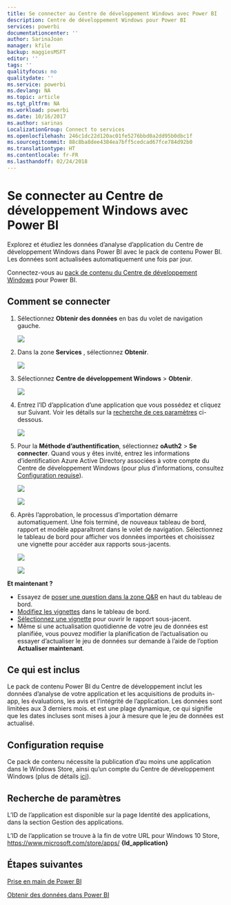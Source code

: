 ```yaml
---
title: Se connecter au Centre de développement Windows avec Power BI
description: Centre de développement Windows pour Power BI
services: powerbi
documentationcenter: ''
author: SarinaJoan
manager: kfile
backup: maggiesMSFT
editor: ''
tags: ''
qualityfocus: no
qualitydate: ''
ms.service: powerbi
ms.devlang: NA
ms.topic: article
ms.tgt_pltfrm: NA
ms.workload: powerbi
ms.date: 10/16/2017
ms.author: sarinas
LocalizationGroup: Connect to services
ms.openlocfilehash: 246c1dc22d120ac01fe5276bbd0a2dd95b0dbc1f
ms.sourcegitcommit: 88c8ba8dee4384ea7bff5cedcad67fce784d92b0
ms.translationtype: HT
ms.contentlocale: fr-FR
ms.lasthandoff: 02/24/2018
---
```

# <a name="connect-to-windows-dev-center-with-power-bi"></a>Se connecter au Centre de développement Windows avec Power BI
Explorez et étudiez les données d’analyse d’application du Centre de développement Windows dans Power BI avec le pack de contenu Power BI. Les données sont actualisées automatiquement une fois par jour.

Connectez-vous au [pack de contenu du Centre de développement Windows](https://app.powerbi.com/getdata/services/devcenter) pour Power BI.

## <a name="how-to-connect"></a>Comment se connecter
1. Sélectionnez **Obtenir des données** en bas du volet de navigation gauche.
   
   ![](media/service-connect-to-windows-dev-center/getdata.png)
2. Dans la zone **Services** , sélectionnez **Obtenir**.
   
   ![](media/service-connect-to-windows-dev-center/services.png)
3. Sélectionnez **Centre de développement Windows** \>  **Obtenir**.
   
   ![](media/service-connect-to-windows-dev-center/windowsdev.png)
4. Entrez l’ID d’application d’une application que vous possédez et cliquez sur Suivant. Voir les détails sur la [recherche de ces paramètres](#FindingParams) ci-dessous.
   
   ![](media/service-connect-to-windows-dev-center/params.png)
5. Pour la **Méthode d’authentification**, sélectionnez **oAuth2** \> **Se connecter**. Quand vous y êtes invité, entrez les informations d’identification Azure Active Directory associées à votre compte du Centre de développement Windows (pour plus d’informations, consultez [Configuration requise](#Requirements)).
   
    ![](media/service-connect-to-windows-dev-center/creds.png)
   
    ![](media/service-connect-to-windows-dev-center/creds2.png)
6. Après l’approbation, le processus d’importation démarre automatiquement. Une fois terminé, de nouveaux tableau de bord, rapport et modèle apparaîtront dans le volet de navigation. Sélectionnez le tableau de bord pour afficher vos données importées et choisissez une vignette pour accéder aux rapports sous-jacents.
   
    ![](media/service-connect-to-windows-dev-center/dashboard.png)
   
    ![](media/service-connect-to-windows-dev-center/report.png)

**Et maintenant ?**

* Essayez de [poser une question dans la zone Q&R](power-bi-q-and-a.md) en haut du tableau de bord.
* [Modifiez les vignettes](service-dashboard-edit-tile.md) dans le tableau de bord.
* [Sélectionnez une vignette](service-dashboard-tiles.md) pour ouvrir le rapport sous-jacent.
* Même si une actualisation quotidienne de votre jeu de données est planifiée, vous pouvez modifier la planification de l’actualisation ou essayer d’actualiser le jeu de données sur demande à l’aide de l’option **Actualiser maintenant**.

## <a name="whats-included"></a>Ce qui est inclus
Le pack de contenu Power BI du Centre de développement inclut les données d’analyse de votre application et les acquisitions de produits in-app, les évaluations, les avis et l’intégrité de l’application. Les données sont limitées aux 3 derniers mois. et est une plage dynamique, ce qui signifie que les dates incluses sont mises à jour à mesure que le jeu de données est actualisé.

<a name="Requirements"></a>

## <a name="system-requirements"></a>Configuration requise
Ce pack de contenu nécessite la publication d’au moins une application dans le Windows Store, ainsi qu’un compte du Centre de développement Windows (plus de détails [ici](https://msdn.microsoft.com/windows/uwp/publish/manage-account-users)).

<a name="FindingParams"></a>

## <a name="finding-parameters"></a>Recherche de paramètres
L’ID de l’application est disponible sur la page Identité des applications, dans la section Gestion des applications.

L’ID de l’application se trouve à la fin de votre URL pour Windows 10 Store, https://www.microsoft.com/store/apps/ **{Id_application}**

## <a name="next-steps"></a>Étapes suivantes
[Prise en main de Power BI](service-get-started.md)

[Obtenir des données dans Power BI](service-get-data.md)

